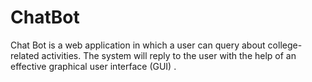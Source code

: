 # ChatBot
Chat Bot is a  web application in which a user can query about college-related activities. The system will reply to the user with the help of an effective graphical user interface (GUI) .

